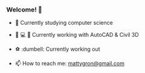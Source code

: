 ### Welcome! 👋

- 🌱 Currently studying 
computer science

- :hammer: :computer: :construction: Currently working with AutoCAD & Civil 3D

- :soccer: :dumbell: Currently working out

- 📫 How to reach me: 
mattygron@gmail.com
